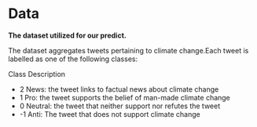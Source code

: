 # Data
**The dataset utilized for our predict.**

 The dataset aggregates tweets pertaining to climate change.Each tweet is labelled as one of the following classes:

Class Description
* 2 News: the tweet links to factual news about climate change
* 1 Pro: the tweet supports the belief of man-made climate change
* 0 Neutral: the tweet that neither support nor refutes the tweet
* -1 Anti: The tweet that does not support climate change
